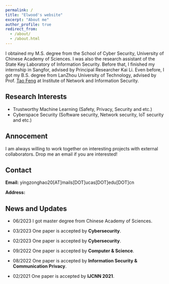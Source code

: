 ```yaml
---
permalink: /
title: "Elwood's website"
excerpt: "About me"
author_profile: true
redirect_from: 
  - /about/
  - /about.html
---
```


I obtained my M.S. degree from the School of Cyber Security, University of Chinese Academy of Sciences.  I was also the research assistant of the State Key Laboratory of Information Security. Before that, I finished my internship in Sangfor, advised by Principal Researcher Kai Li. Even before, I got my B.S. degree from LanZhou University of Technology, advised by Prof. [Tao Feng](https://jitong.lut.edu.cn/info/1308/10677.htm) at Institute of Network and Information Security.


## Research Interests
* Trustworthy Machine Learning (Safety, Privacy, Security and etc.)
* Cyberspace Security (Software security, Network security, IoT security and etc.)


## Annocement
I am always willing to work together on interesting projects with external collaborators. Drop me an email if you are interested!

## Contact
**Email:** yingzonghao20[AT]mails[DOT]ucas[DOT]edu[DOT]cn 

**Address:** 

## News and Updates

* 06/2023 I got master degree from Chinese Academy of Sciences.
  
* 03/2023 One paper is accepted by **Cybersecurity**.
  
* 02/2023 One paper is accepted by **Cybersecurity**.
  
* 09/2022 One paper is accepted by **Computer & Science**.
  
* 08/2022 One paper is accepted by **Information Security & Communication Privacy**.
  
* 02/2021 One paper is accepted by **IJCNN 2021**.
